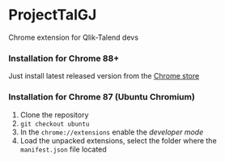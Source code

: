 # ProjectTalGJ
Chrome extension for Qlik-Talend devs

### Installation for Chrome 88+
Just install latest released version from the [Chrome store](https://chrome.google.com/webstore/detail/talend-github-pr-jira-lin/nffjallbcadjpedimdkegbpmakjpnhlf)

### Installation for Chrome 87 (Ubuntu Chromium)

1. Clone the repository
2. `git checkout ubuntu`
3. In the `chrome://extensions` enable the *developer mode*
4. Load the unpacked extensions, select the folder where the `manifest.json` file located
